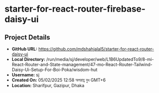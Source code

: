 # starter-for-react-router-firebase-daisy-ui

## Project Details

- **GitHub URL:** https://github.com/mdshahjalal5/starter-for-react-router-daisy-ui
- **Local Directory:** /run/media/sj/developer/web/L1B6UpdatedTo9/8-mi-React-Router-and-State-management/47-mo-React-Router-Tailwind-Daisy-Ui-Setup-For-Boi-Poka/wisdom-hut
- **Username:** sj
- **Created On:** 05/02/2025 12:58 অপরাহ্ণ বুধ GMT+6
- **Location:** Sharifpur, Gazipur, Dhaka

